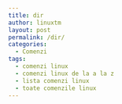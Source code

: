 ```yaml
---
title: dir
author: linuxtm
layout: post
permalink: /dir/
categories:
  - Comenzi
tags:
  - comenzi linux
  - comenzi linux de la a la z
  - lista comenzi linux
  - toate comenzile linux
---
```

